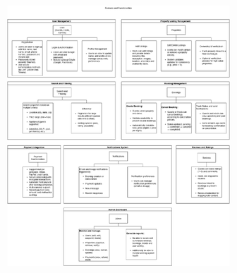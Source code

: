 ![Features and funcitonalities diagram](/features-and-functionalities/features-and-functionalities.png)
